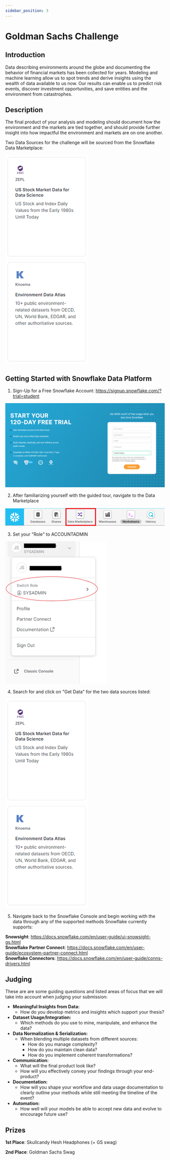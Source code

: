 ```yaml
---
sidebar_position: 3
---
```


# Goldman Sachs Challenge

## Introduction
Data describing environments around the globe and documenting the behavior of financial markets has been collected for years. Modeling 
and machine learning allow us to spot trends and derive insights using the wealth of data available to us now. Our results can enable 
us to predict risk events, discover investment opportunities, and save entities and the environment from catastrophes.

## Description
The final product of your analysis and modeling should document how the environment and the markets are tied together, and should provide 
further insight into how impactful the environment and markets are on one another.

Two Data Sources for the challenge will be sourced from the Snowflake Data Marketplace:

![ds1](gs_steps/dataset1.PNG)![ds2](gs_steps/dataset2.PNG)

## Getting Started with Snowflake Data Platform
1. Sign-Up for a Free Snowflake Account: https://signup.snowflake.com/?trial=student

![step1](gs_steps/step1.PNG)

2. After familiarizing yourself with the guided tour, navigate to the Data Marketplace

![step2](gs_steps/step2.PNG)

3. Set your "Role" to ACCOUNTADMIN

![step3](gs_steps/step3.PNG)

4. Search for and click on "Get Data" for the two data sources listed:

![ds1](gs_steps/dataset1.PNG)![ds2](gs_steps/dataset2.PNG)

5. Navigate back to the Snowflake Console and begin working with the data through any of the supported methods Snowflake currently supports:

**Snowsight**: https://docs.snowflake.com/en/user-guide/ui-snowsight-gs.html  
**Snowflake Partner Connect**: https://docs.snowflake.com/en/user-guide/ecosystem-partner-connect.html   
**Snowflake Connectors**: https://docs.snowflake.com/en/user-guide/conns-drivers.html

## Judging
These are are some guiding questions and listed areas of focus that we will take into account when judging your submission:
- **Meaningful Insights from Data:**
   * How do you develop metrics and insights which support your thesis?
- **Dataset Usage/Integration:**
   * Which methods do you use to mine, manipulate, and enhance the data?
- **Data Normalization & Serialization:**
   * When blending multiple datasets from different sources:
      * How do you manage complexity? 
      * How do you maintain clean data?
      * How do you implement coherent transformations?
- **Communication:**
   * What will the final product look like?
   * How will you effectively convey your findings through your end-product?
- **Documentation:**
   * How will you shape your workflow and data usage documentation to clearly outline your methods while still meeting the timeline of the event?
- **Automation:**
   * How well will your models be able to accept new data and evolve to encourage future use?

## Prizes
**1st Place**: Skullcandy Hesh Headphones (+ GS swag)

**2nd Place**: Goldman Sachs Swag
